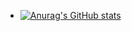 - [![Anurag's GitHub stats](https://github-readme-stats.vercel.app/api?username=hliu5049)](https://github.com/anuraghazra/github-readme-stats)
<!---
hliu5049/hliu5049 is a ✨ special ✨ repository because its `README.md` (this file) appears on your GitHub profile.
You can click the Preview link to take a look at your changes.
--->
